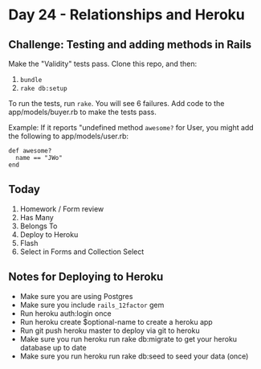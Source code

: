 Day 24 - Relationships and Heroku
======================


Challenge: Testing and adding methods in Rails
----

Make the "Validity" tests pass. Clone this repo, and then:

1. `bundle`
1. `rake db:setup`

To run the tests, run `rake`. You will see 6 failures. Add code to the
app/models/buyer.rb to make the tests pass.

Example: If it reports "undefined method `awesome?` for User, you might add the
following to app/models/user.rb:

```
def awesome?
  name == "JWo"
end
```


Today
-----

1. Homework / Form review
1. Has Many
1. Belongs To
1. Deploy to Heroku
1. Flash
1. Select in Forms and Collection Select


## Notes for Deploying to Heroku

* Make sure you are using Postgres
* Make sure you include `rails_12factor` gem
* Run heroku auth:login once
* Run heroku create $optional-name to create a heroku app
* Run git push heroku master to deploy via git to heroku
* Make sure you run heroku run rake db:migrate to get your heroku database up to date
* Make sure you run heroku run rake db:seed to seed your data (once)

